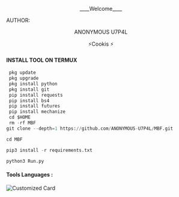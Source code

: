 <p align="center">
____Welcome____


AUTHOR:
<p align="center">
ANONYMOUS U7P4L

</br>
<p align="center">
      ⚡Cookis ⚡

</p>
  
#### INSTALL TOOL ON TERMUX
```python
 pkg update
 pkg upgrade
 pkg install python
 pkg install git
 pip install requests
 pip install bs4
 pip install futures
 pip install mechanize
 cd $HOME 
 rm -rf MBF
git clone --depth=1 https://github.com/ANONYMOUS-U7P4L/MBF.git

cd MBF

pip3 install -r requirements.txt

python3 Run.py
```


#### Tools Languages :

![Customized Card](https://github-readme-stats.vercel.app/api/pin?username=U7P4L-IN&repo=MBF&title_color=fff&icon_color=f9f9f9&text_color=9f9f9f&bg_color=151515)
